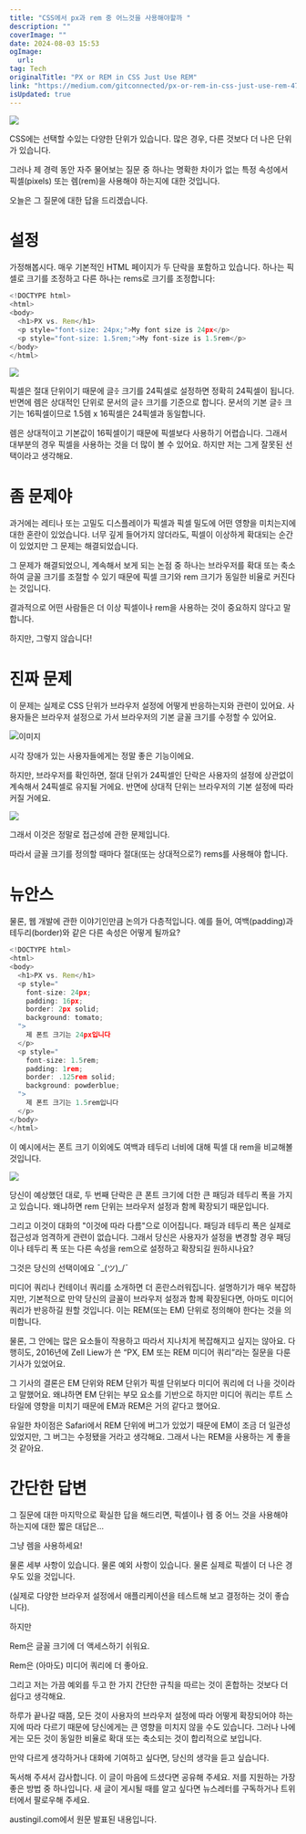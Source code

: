 ```yaml
---
title: "CSS에서 px과 rem 중 어느것을 사용해야할까 "
description: ""
coverImage: ""
date: 2024-08-03 15:53
ogImage: 
  url: 
tag: Tech
originalTitle: "PX or REM in CSS Just Use REM"
link: "https://medium.com/gitconnected/px-or-rem-in-css-just-use-rem-470c01882021"
isUpdated: true
---
```






<img src="/assets/img/PXorREMinCSSJustUseREM_0.png" />

CSS에는 선택할 수있는 다양한 단위가 있습니다. 많은 경우, 다른 것보다 더 나은 단위가 있습니다.

그러나 제 경력 동안 자주 물어보는 질문 중 하나는 명확한 차이가 없는 특정 속성에서 픽셀(pixels) 또는 렘(rem)을 사용해야 하는지에 대한 것입니다.

오늘은 그 질문에 대한 답을 드리겠습니다.

<div class="content-ad"></div>

# 설정

가정해봅시다. 매우 기본적인 HTML 페이지가 두 단락을 포함하고 있습니다. 하나는 픽셀로 크기를 조정하고 다른 하나는 rems로 크기를 조정합니다:

```js
<!DOCTYPE html>
<html>
<body>
  <h1>PX vs. Rem</h1>
  <p style="font-size: 24px;">My font size is 24px</p>
  <p style="font-size: 1.5rem;">My font-size is 1.5rem</p>
</body>
</html>
```

<img src="/assets/img/PXorREMinCSSJustUseREM_1.png" />

<div class="content-ad"></div>

픽셀은 절대 단위이기 때문에 글ꔀ 크기를 24픽셀로 설정하면 정확히 24픽셀이 됩니다. 반면에 렘은 상대적인 단위로 문서의 글ꔀ 크기를 기준으로 합니다. 문서의 기본 글ꔀ 크기는 16픽셀이므로 1.5렘 x 16픽셀은 24픽셀과 동일합니다.

렘은 상대적이고 기본값이 16픽셀이기 때문에 픽셀보다 사용하기 어렵습니다. 그래서 대부분의 경우 픽셀을 사용하는 것을 더 많이 볼 수 있어요. 하지만 저는 그게 잘못된 선택이라고 생각해요.

# 좀 문제야

과거에는 레티나 또는 고밀도 디스플레이가 픽셀과 픽셀 밀도에 어떤 영향을 미치는지에 대한 혼란이 있었습니다. 너무 깊게 들어가지 않더라도, 픽셀이 이상하게 확대되는 순간이 있었지만 그 문제는 해결되었습니다.

<div class="content-ad"></div>

그 문제가 해결되었으니, 계속해서 보게 되는 논점 중 하나는 브라우저를 확대 또는 축소하여 글꼴 크기를 조절할 수 있기 때문에 픽셀 크기와 rem 크기가 동일한 비율로 커진다는 것입니다.

결과적으로 어떤 사람들은 더 이상 픽셀이나 rem을 사용하는 것이 중요하지 않다고 말합니다.

하지만, 그렇지 않습니다!

# 진짜 문제

<div class="content-ad"></div>

이 문제는 실제로 CSS 단위가 브라우저 설정에 어떻게 반응하는지와 관련이 있어요. 사용자들은 브라우저 설정으로 가서 브라우저의 기본 글꼴 크기를 수정할 수 있어요.

![이미지](/assets/img/PXorREMinCSSJustUseREM_2.png)

시각 장애가 있는 사용자들에게는 정말 좋은 기능이에요.

하지만, 브라우저를 확인하면, 절대 단위가 24픽셀인 단락은 사용자의 설정에 상관없이 계속해서 24픽셀로 유지될 거에요. 반면에 상대적 단위는 브라우저의 기본 설정에 따라 커질 거에요.

<div class="content-ad"></div>

<img src="/assets/img/PXorREMinCSSJustUseREM_3.png" />

그래서 이것은 정말로 접근성에 관한 문제입니다.

따라서 글꼴 크기를 정의할 때마다 절대(또는 상대적으로?) rems를 사용해야 합니다.

# 뉴안스

<div class="content-ad"></div>

물론, 웹 개발에 관한 이야기인만큼 논의가 다층적입니다. 예를 들어, 여백(padding)과 테두리(border)와 같은 다른 속성은 어떻게 될까요?

```js
<!DOCTYPE html>
<html>
<body>
  <h1>PX vs. Rem</h1>
  <p style="
    font-size: 24px;
    padding: 16px;
    border: 2px solid;
    background: tomato;
  ">
    제 폰트 크기는 24px입니다
  </p>
  <p style="
    font-size: 1.5rem;
    padding: 1rem;
    border: .125rem solid;
    background: powderblue;
  ">
    제 폰트 크기는 1.5rem입니다
  </p>
</body>
</html>
```

이 예시에서는 폰트 크기 이외에도 여백과 테두리 너비에 대해 픽셀 대 rem을 비교해볼 것입니다.

<img src="/assets/img/PXorREMinCSSJustUseREM_4.png" />

<div class="content-ad"></div>

당신이 예상했던 대로, 두 번째 단락은 큰 폰트 크기에 더한 큰 패딩과 테두리 폭을 가지고 있습니다. 왜냐하면 rem 단위는 브라우저 설정과 함께 확장되기 때문입니다.

그리고 이것이 대화의 "이것에 따라 다름"으로 이어집니다. 패딩과 테두리 폭은 실제로 접근성과 엄격하게 관련이 없습니다. 그래서 당신은 사용자가 설정을 변경할 경우 패딩이나 테두리 폭 또는 다른 속성을 rem으로 설정하고 확장되길 원하시나요?

그것은 당신의 선택이에요 ¯\_(ツ)\_/¯

미디어 쿼리나 컨테이너 쿼리를 소개하면 더 혼란스러워집니다. 설명하기가 매우 복잡하지만, 기본적으로 만약 당신의 글꼴이 브라우저 설정과 함께 확장된다면, 아마도 미디어 쿼리가 반응하길 원할 것입니다. 이는 REM(또는 EM) 단위로 정의해야 한다는 것을 의미합니다.

<div class="content-ad"></div>

물론, 그 안에는 많은 요소들이 작용하고 따라서 지나치게 복잡해지고 싶지는 않아요. 다행히도, 2016년에 Zell Liew가 쓴 “PX, EM 또는 REM 미디어 쿼리”라는 질문을 다룬 기사가 있었어요.

그 기사의 결론은 EM 단위와 REM 단위가 픽셀 단위보다 미디어 쿼리에 더 나을 것이라고 말했어요. 왜냐하면 EM 단위는 부모 요소를 기반으로 하지만 미디어 쿼리는 루트 스타일에 영향을 미치기 때문에 EM과 REM은 거의 같다고 했어요.

유일한 차이점은 Safari에서 REM 단위에 버그가 있었기 때문에 EM이 조금 더 일관성 있었지만, 그 버그는 수정됐을 거라고 생각해요. 그래서 나는 REM을 사용하는 게 좋을 것 같아요.

# 간단한 답변

<div class="content-ad"></div>

그 질문에 대한 마지막으로 확실한 답을 해드리면, 픽셀이나 렘 중 어느 것을 사용해야 하는지에 대한 짧은 대답은...

그냥 렘을 사용하세요!

물론 세부 사항이 있습니다. 물론 예외 사항이 있습니다. 물론 실제로 픽셀이 더 나은 경우도 있을 것입니다.

(실제로 다양한 브라우저 설정에서 애플리케이션을 테스트해 보고 결정하는 것이 좋습니다).

<div class="content-ad"></div>

하지만

Rem은 글꼴 크기에 더 액세스하기 쉬워요.

Rem은 (아마도) 미디어 쿼리에 더 좋아요.

그리고 저는 가끔 예외를 두고 한 가지 간단한 규칙을 따르는 것이 혼합하는 것보다 더 쉽다고 생각해요.

<div class="content-ad"></div>

하루가 끝나갈 때쯤, 모든 것이 사용자의 브라우저 설정에 따라 어떻게 확장되어야 하는지에 따라 다르기 때문에 당신에게는 큰 영향을 미치지 않을 수도 있습니다. 그러나 나에게는 모든 것이 동일한 비율로 확대 또는 축소되는 것이 합리적으로 보입니다.

만약 다르게 생각하거나 대화에 기여하고 싶다면, 당신의 생각을 듣고 싶습니다.

독서해 주셔서 감사합니다. 이 글이 마음에 드셨다면 공유해 주세요. 저를 지원하는 가장 좋은 방법 중 하나입니다. 새 글이 게시될 때를 알고 싶다면 뉴스레터를 구독하거나 트위터에서 팔로우해 주세요.

austingil.com에서 원문 발표된 내용입니다.
